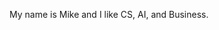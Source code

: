 My name is Mike and I like CS, AI, and Business.
<!---
mikeyu606/mikeyu606 is a ✨ special ✨ repository because its `README.md` (this file) appears on your GitHub profile.
You can click the Preview link to take a look at your changes.
--->
